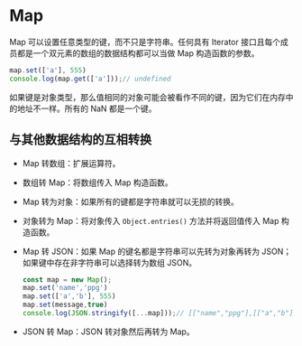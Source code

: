 # Map

Map 可以设置任意类型的键，而不只是字符串。任何具有 Iterator 接口且每个成员都是一个双元素的数组的数据结构都可以当做 Map 构造函数的参数。

```javascript
map.set(['a'], 555)
console.log(map.get(['a']));// undefined
```

如果键是对象类型，那么值相同的对象可能会被看作不同的键，因为它们在内存中的地址不一样。所有的 NaN 都是一个键。

## 与其他数据结构的互相转换

- Map 转数组：扩展运算符。
- 数组转 Map：将数组传入 Map 构造函数。
- Map 转为对象：如果所有的键都是字符串就可以无损的转换。
- 对象转为 Map：将对象传入 `Object.entries()` 方法并将返回值传入 Map 构造函数。
- Map 转 JSON：如果 Map 的键名都是字符串可以先转为对象再转为 JSON；如果键中存在非字符串可以选择转为数组 JSON。

    ```javascript
    const map = new Map();
    map.set('name','ppg')
    map.set(['a','b'], 555)
    map.set(message,true)
    console.log(JSON.stringify([...map]));// [["name","ppg"],[["a","b"],555],[{"body":{"user":{"firstName":"zhuang"}}},true]]
    ```

- JSON 转 Map：JSON 转对象然后再转为 Map。
